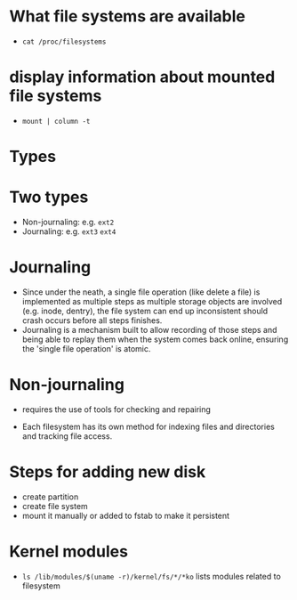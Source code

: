 # What file systems are available
* `cat /proc/filesystems`

# display information about mounted file systems
* `mount | column -t`

# Types
# Two types
  * Non-journaling: e.g. `ext2`
  * Journaling: e.g. `ext3` `ext4`
# Journaling
  * Since under the neath, a single file operation (like delete a file) is implemented as multiple steps as multiple storage objects are involved (e.g. inode, dentry), the file system can end up inconsistent should crash occurs before all steps finishes.
  * Journaling is a mechanism built to allow recording of those steps and being able to replay them when the system comes back online, ensuring the 'single file operation' is atomic.
# Non-journaling
  * requires the use of tools for checking and repairing

* Each filesystem has its own method for indexing files and directories and tracking file access.

# Steps for adding new disk
- create partition
- create file system
- mount it manually or added to fstab to make it persistent

# Kernel modules
- `ls /lib/modules/$(uname -r)/kernel/fs/*/*ko` lists modules related to filesystem
